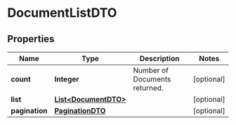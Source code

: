 

# DocumentListDTO

## Properties

Name | Type | Description | Notes
------------ | ------------- | ------------- | -------------
**count** | **Integer** | Number of Documents returned.  |  [optional]
**list** | [**List&lt;DocumentDTO&gt;**](DocumentDTO.md) |  |  [optional]
**pagination** | [**PaginationDTO**](PaginationDTO.md) |  |  [optional]



